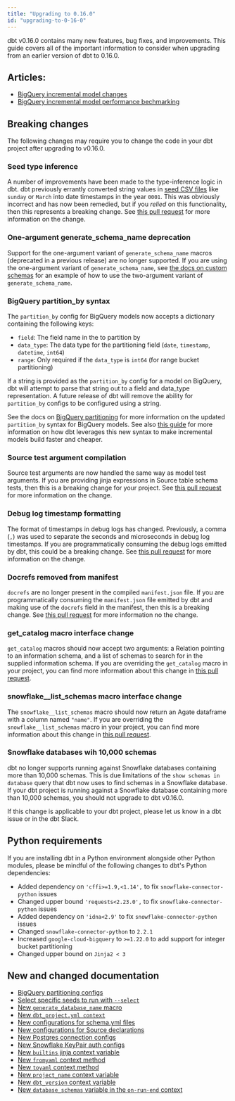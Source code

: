 ```yaml
---
title: "Upgrading to 0.16.0"
id: "upgrading-to-0-16-0"
---
```


dbt v0.16.0 contains many new features, bug fixes, and improvements. This guide
covers all of the important information to consider when upgrading from an earlier
version of dbt to 0.16.0.

## Articles:
 - [BigQuery incremental model changes](https://discourse.getdbt.com/t/bigquery-dbt-incremental-changes/982)
 - [BigQuery incremental model performance bechmarking](https://discourse.getdbt.com/t/benchmarking-incremental-strategies-on-bigquery/981)

## Breaking changes

The following changes may require you to change the code in your dbt project
after upgrading to v0.16.0.

### Seed type inference
A number of improvements have been made to the type-inference logic in dbt. dbt
previously errantly converted string values in [seed CSV files](/docs/build/seeds)
like `sunday` or `March` into date timestamps in the year `0001`.
This was obviously incorrect and has now been remedied, but if you
_relied_ on this functionality, then this represents a breaking change. See
[this pull request](https://github.com/dbt-labs/dbt-core/pull/1920) for more
information on the change.

### One-argument generate_schema_name deprecation
Support for the one-argument variant of `generate_schema_name` macros (deprecated
in a previous release) are no longer supported. If you are using the one-argument
variant of `generate_schema_name`, see [the docs on custom schemas](/docs/build/custom-schemas)
for an example of how to use the two-argument variant of `generate_schema_name`.

### BigQuery partition_by syntax

The `partition_by` config for BigQuery models now accepts a dictionary containing
the following keys:
- `field`: The field name in the <Term id="table" /> to partition by
- `data_type`: The data type for the partitioning field (`date`, `timestamp`, `datetime`, `int64`)
- `range`: Only required if the `data_type` is `int64` (for range bucket partitioning)

If a string is provided as the `partition_by` config for a model on BigQuery, dbt
will attempt to parse that string out to a field and data_type representation. A future
release of dbt will remove the ability for `partition_by` configs to be configured
using a string.

See the docs on [BigQuery partitioning](/reference/resource-configs/bigquery-configs#partition-clause) for
more information on the updated `partition_by` syntax for BigQuery models. See also
[this guide](https://discourse.getdbt.com/t/bigquery-dbt-incremental-changes/982) for
more information on how dbt leverages this new syntax to make incremental models build
faster and cheaper.

### Source test argument compilation
Source test arguments are now handled the same way as model test arguments.
If you are providing jinja expressions in Source table schema tests, then this
is a breaking change for your project. See [this pull request](https://github.com/dbt-labs/dbt-core/pull/2150)
for more information on the change.

### Debug log timestamp formatting
The format of timestamps in debug logs has changed. Previously, a comma (`,`)
was used to separate the seconds and microseconds in debug log timestamps. If you are
programmatically consuming the debug logs emitted by dbt, this could be a breaking change.
See [this pull request](https://github.com/dbt-labs/dbt-core/pull/2099) for more
information on the change.

### Docrefs removed from manifest
`docrefs` are no longer present in the compiled `manifest.json` file. If you are programmatically
consuming the `manifest.json` file emitted by dbt and making use of the `docrefs` field
in the manifest, then this is a breaking change. See [this pull request](https://github.com/dbt-labs/dbt-core/pull/2096) for more information no the change.

### get_catalog macro interface change
`get_catalog` macros should now accept two arguments: a Relation pointing to an
information schema, and a list of schemas to search for in the supplied information schema.
If you are overriding the `get_catalog` macro in your project, you can find more
information about this change in [this pull request](https://github.com/dbt-labs/dbt-core/pull/2037).

### snowflake__list_schemas macro interface change
The `snowflake__list_schemas` macro should now return an Agate dataframe with a
column named `"name"`. If you are overriding the `snowflake__list_schemas` macro in your
project, you can find more information about this change in [this pull request](https://github.com/dbt-labs/dbt-core/pull/2171).

### Snowflake databases wih 10,000 schemas
dbt no longer supports running against Snowflake databases containing more than
10,000 schemas. This is due limitations of the `show schemas in database` query
that dbt now uses to find schemas in a Snowflake database. If your dbt project
is running against a Snowflake database containing more than 10,000 schemas, you should
not upgrade to dbt v0.16.0.

If this change is applicable to your dbt project, please let us know in a dbt
issue or in the dbt Slack.

## Python requirements

If you are installing dbt in a Python environment alongside other Python modules,
please be mindful of the following changes to dbt's Python dependencies:

- Added dependency on `'cffi>=1.9,<1.14',` to fix `snowflake-connector-python` issues
- Changed upper bound `'requests<2.23.0',` to fix `snowflake-connector-python` issues
- Added dependency on `'idna<2.9'` to fix `snowflake-connector-python` issues
- Changed `snowflake-connector-python` to `2.2.1`
- Increased `google-cloud-bigquery` to `>=1.22.0` to add support for integer bucket partitioning
- Changed upper bound on `Jinja2 < 3`

## New and changed documentation
- [BigQuery partitioning configs](/reference/resource-configs/bigquery-configs)
- [Select specific seeds to run with `--select`](/reference/commands/seed)
- [New `generate_database_name` macro](/docs/build/custom-databases#generate_database_name)
- [New `dbt_project.yml context`](/reference/dbt-jinja-functions/dbt-project-yml-context)
- [New configurations for schema.yml files](/reference/configs-and-properties)
- [New configurations for Source declarations](/docs/build/sources)
- [New Postgres connection configs](/docs/core/connect-data-platform/postgres-setup)
- [New Snowflake KeyPair auth configs](/docs/core/connect-data-platform/snowflake-setup)
- [New `builtins` jinja context variable](/reference/dbt-jinja-functions/builtins)
- [New `fromyaml` context method](/reference/dbt-jinja-functions/fromyaml)
- [New `toyaml` context method](/reference/dbt-jinja-functions/toyaml)
- [New `project_name` context variable](/reference/dbt-jinja-functions/project_name)
- [New `dbt_version` context variable](/reference/dbt-jinja-functions/dbt_version)
- [New `database_schemas` variable in the `on-run-end` context](/reference/dbt-jinja-functions/on-run-end-context)
